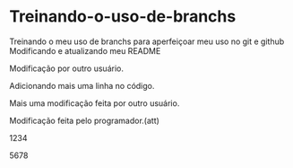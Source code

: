 # Treinando-o-uso-de-branchs
Treinando o meu uso de branchs para aperfeiçoar meu uso no git e github
Modificando e atualizando meu README


Modificação por outro usuário.

Adicionando mais uma linha no código.

Mais uma modificação feita por outro usuário.


Modificação feita pelo programador.(att)

1234

5678